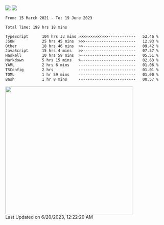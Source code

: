 <div>
  <img src="https://github-readme-stats.vercel.app/api?username=naporin0624&count_private=true&show_icons=true" />
  <img src="https://github-readme-stats.vercel.app/api/top-langs/?username=naporin0624&layout=compact&hide=css" />
  <!--START_SECTION:waka-->

```txt
From: 15 March 2021 - To: 19 June 2023

Total Time: 199 hrs 18 mins

TypeScript      104 hrs 33 mins >>>>>>>>>>>>>------------   52.46 %
JSON            25 hrs 45 mins  >>>----------------------   12.93 %
Other           18 hrs 46 mins  >>-----------------------   09.42 %
JavaScript      15 hrs 4 mins   >>-----------------------   07.57 %
Haskell         10 hrs 59 mins  >------------------------   05.51 %
Markdown        5 hrs 15 mins   >------------------------   02.63 %
YAML            2 hrs 6 mins    -------------------------   01.06 %
TSConfig        2 hrs           -------------------------   01.01 %
TOML            1 hr 59 mins    -------------------------   01.00 %
Bash            1 hr 8 mins     -------------------------   00.57 %
```

<!--END_SECTION:waka-->
  
  <!--START_SECTION:lapras-card-->
<a href="https://lapras.com/public/CDQE7TF" target="_blank" rel="noopener noreferrer"><img src="https://lapras-card-generator.vercel.app/api/svg?e=3.68&b=3.48&i=3.51&b1=%23232323&b2=%236d6d6d&i1=%23212121&i2=%23818181&l=ja" width="400" ></a>  
Last Updated on 6/20/2023, 12:22:20 AM
<!--END_SECTION:lapras-card-->
</div>
